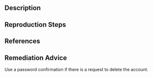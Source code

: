 ## Description


## Reproduction Steps


## References


## Remediation Advice

Use a password confirmation if there is a request to delete the account.

